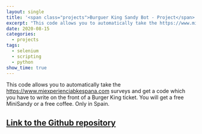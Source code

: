 ```yaml
---
layout: single
title: '<span class="projects">Burguer King Sandy Bot - Project</span>'
excerpt: "This code allows you to automatically take the https://www.miexperienciabkespana.com surveys and get a code which you have to write on the front of a Burger King ticket. You will get a free MiniSandy or a free coffee. Only in Spain."
date: 2020-08-15
categories:
  - projects
tags:  
  - selenium
  - scripting
  - python
show_time: true
---
```


This code allows you to automatically take the <https://www.miexperienciabkespana.com> surveys and get a code which you have to write on the front of a Burger King ticket. You will get a free MiniSandy or a free coffee. Only in Spain.

## [Link to the Github repository](https://github.com/shockz-offsec/BurguerKingSandyBot)